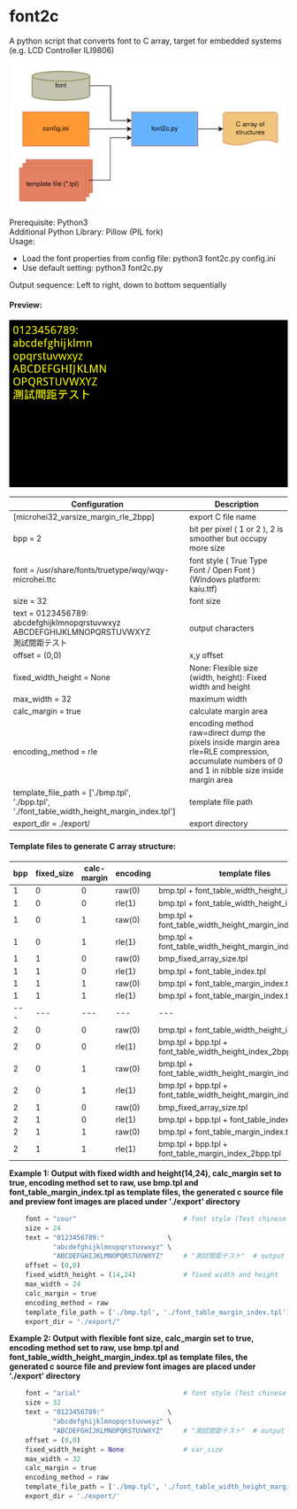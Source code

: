# font2c
A python script that converts font to C array, target for embedded systems (e.g. LCD Controller ILI9806)

![Flow diagram](img/font2c_flow.png)

Prerequisite: Python3<br/>
Additional Python Library: Pillow (PIL fork)<br/>
Usage:<br/>
 - Load the font properties from config file: python3 font2c.py config.ini<br/>
 - Use default setting: python3 font2c.py

Output sequence: Left to right, down to bottom sequentially

#### Preview:
![Preview Screen Capture](img/screen_cap.png)

| Configuration | Description |
|       ---     |     ---     |
| [microhei32_varsize_margin_rle_2bpp] | export C file name                                      |
| bpp = 2                         | bit per pixel ( 1 or 2 ), 2 is smoother but occupy more size |
| font = /usr/share/fonts/truetype/wqy/wqy-microhei.ttc | font style ( True Type Font / Open Font )<br/>(Windows platform: kaiu.ttf) |
| size = 32                       | font size                                                                |
| text = 0123456789:<br/>abcdefghijklmnopqrstuvwxyz<br/>ABCDEFGHIJKLMNOPQRSTUVWXYZ<br/>測試間距テスト | output characters       |
| offset = (0,0)                  | x,y offset                                                               |
| fixed_width_height = None       | None: Flexible size<br/>(width, height): Fixed width and height          | 
| max_width = 32                  | maximum width                                                            |
| calc_margin = true              | calculate margin area                                                    |
| encoding_method = rle           | encoding method<br/>raw=direct dump the pixels inside margin area<br/>rle=RLE compression, accumulate numbers of 0 and 1 in nibble size inside margin area<br/> |
| template_file_path = ['./bmp.tpl', <br/>'./bpp.tpl', <br/>'./font_table_width_height_margin_index.tpl'] | template file path |
| export_dir = ./export/          | export directory                                                         |

#### Template files to generate C array structure:
| bpp | fixed_size | calc-margin | encoding | template files                                                    | estimated size    |
| --- |    ---     |    ---      |    ---   |                         ---                                       |       ---         |
|  1  |      0     |      0      |  raw(0)  | bmp.tpl + font_table_width_height_index.tpl                       |  XXXXX            |
|  1  |      0     |      0      |  rle(1)  | bmp.tpl + font_table_width_height_index.tpl                       |  XXXXX            |
|  1  |      0     |      1      |  raw(0)  | bmp.tpl + font_table_width_height_margin_index.tpl                |  XXXX             |
|  1  |      0     |      1      |  rle(1)  | bmp.tpl + font_table_width_height_margin_index.tpl                |  XXXX             |
|  1  |      1     |      0      |  raw(0)  | bmp_fixed_array_size.tpl                                          |  XXXXXXX          |
|  1  |      1     |      0      |  rle(1)  | bmp.tpl + font_table_index.tpl                                    |  XXXXX            |
|  1  |      1     |      1      |  raw(0)  | bmp.tpl + font_table_margin_index.tpl                             |  XXX              |
|  1  |      1     |      1      |  rle(1)  | bmp.tpl + font_table_margin_index.tpl                             |  XX               |
| --- |    ---     |    ---      |    ---   |                         ---                                       |       ---         |
|  2  |      0     |      0      |  raw(0)  | bmp.tpl + font_table_width_height_index.tpl                       |  XXXXXXX          |
|  2  |      0     |      0      |  rle(1)  | bmp.tpl + bpp.tpl + font_table_width_height_index_2bpp.tpl        |  XXXXXXX          |
|  2  |      0     |      1      |  raw(0)  | bmp.tpl + font_table_width_height_margin_index.tpl                |  XXXXXX           |
|  2  |      0     |      1      |  rle(1)  | bmp.tpl + bpp.tpl + font_table_width_height_margin_index_2bpp.tpl |  XXXXXX           |
|  2  |      1     |      0      |  raw(0)  | bmp_fixed_array_size.tpl                                          |  XXXXXXXXX        |
|  2  |      1     |      0      |  rle(1)  | bmp.tpl + bpp.tpl + font_table_index_2bpp.tpl                     |  XXXXXXX          |
|  2  |      1     |      1      |  raw(0)  | bmp.tpl + font_table_margin_index.tpl                             |  XXXXX            |
|  2  |      1     |      1      |  rle(1)  | bmp.tpl + bpp.tpl + font_table_margin_index_2bpp.tpl              |  XXXX             |


**Example 1: Output with fixed width and height(14,24), calc_margin set to true, encoding method set to raw, use bmp.tpl and font_table_margin_index.tpl as template files, the generated c source file and preview font images are placed under './export' directory**
```python
    font = "cour"                           # font style (Test chinese font: kaiu)
    size = 24
    text = "0123456789:"                \
           "abcdefghijklmnopqrstuvwxyz" \
           "ABCDEFGHIJKLMNOPQRSTUVWXYZ"     # "測試間距テスト"  # output which symbol
    offset = (0,0)
    fixed_width_height = (14,24)            # fixed width and height
    max_width = 24
    calc_margin = true
    encoding_method = raw
    template_file_path = ['./bmp.tpl', './font_table_margin_index.tpl']
    export_dir = "./export/"
```

**Example 2: Output with flexible font size, calc_margin set to true, encoding method set to raw, use bmp.tpl and font_table_width_height_margin_index.tpl as template files, the generated c source file and preview font images are placed under './export' directory**
```python
    font = "arial"                          # font style (Test chinese font: kaiu)
    size = 32
    text = "0123456789:"                \
           "abcdefghijklmnopqrstuvwxyz" \
           "ABCDEFGHIJKLMNOPQRSTUVWXYZ"     # "測試間距テスト"  # output which symbol
    offset = (0,0)
    fixed_width_height = None               # var_size
    max_width = 32
    calc_margin = true
    encoding_method = raw
    template_file_path = ['./bmp.tpl', './font_table_width_height_margin_index.tpl']
    export_dir = './export/'
```
